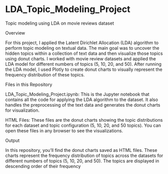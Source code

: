 # LDA_Topic_Modeling_Project
Topic modeling using LDA on movie reviews dataset 

Overview

For this project, I applied the Latent Dirichlet Allocation (LDA) algorithm to perform topic modeling on textual data. The main goal was to uncover the hidden topics within a collection of text data and then visualize those topics using donut charts. I worked with movie review datasets and applied the LDA model for different numbers of topics (5, 10, 20, and 50). After running the LDA model, I used Plotly to create donut charts to visually represent the frequency distribution of these topics.

Files in this Repository

LDA_Topic_Modeling_Project.ipynb:
This is the Jupyter notebook that contains all the code for applying the LDA algorithm to the dataset. It also handles the preprocessing of the text data and generates the donut charts for visualization.

HTML Files:
These files are the donut charts showing the topic distributions for each dataset and topic configuration (5, 10, 20, and 50 topics). You can open these files in any browser to see the visualizations.

Output

In this repository, you’ll find the donut charts saved as HTML files. These charts represent the frequency distribution of topics across the datasets for different numbers of topics (5, 10, 20, and 50). The topics are displayed in descending order of their frequency
